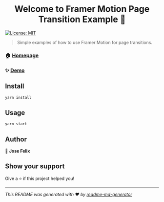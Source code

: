 <h1 align="center">Welcome to Framer Motion Page Transition Example 👋</h1>
<p>
  <a href="#" target="_blank">
    <img alt="License: MIT" src="https://img.shields.io/badge/License-MIT-yellow.svg" />
  </a>
</p>

> Simple examples of how to use Framer Motion for page transitions.

### 🏠 [Homepage](https://github.com/JoseRFelix/page-transition-tutorial)

### ✨ [Demo](https://page-transition-framer.netlify.app/)

## Install

```sh
yarn install
```

## Usage

```sh
yarn start
```

## Author

👤 **Jose Felix**

## Show your support

Give a ⭐️ if this project helped you!

---

_This README was generated with ❤️ by [readme-md-generator](https://github.com/kefranabg/readme-md-generator)_
